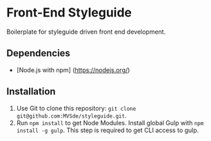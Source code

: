 # Front-End Styleguide
Boilerplate for styleguide driven front end development.

## Dependencies
* [Node.js with npm] (https://nodejs.org/)

## Installation
1. Use Git to clone this repository: `git clone git@github.com:MVSde/styleguide.git`.
2. Run `npm install` to get Node Modules.
Install global Gulp with `npm install -g gulp`. This step is required to get CLI access to gulp.
